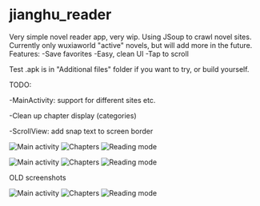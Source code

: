 # jianghu_reader
Very simple novel reader app, very wip. Using JSoup to crawl novel sites. Currently only wuxiaworld "active" novels, but will add more in the future. 
Features:
-Save favorites
-Easy, clean UI
-Tap to scroll 

Test .apk is in "Additional files" folder if you want to try, or build yourself. 

TODO:

-MainActivity: support for different sites etc.

-Clean up chapter display (categories)

-ScrollView: add snap text to screen border 

![Main activity](https://github.com/oyvindsam/jianghu_reader/blob/aSyncTaskLoader/Additional%20files/Screenshot_20170708-233005.png) ![Chapters](https://github.com/oyvindsam/jianghu_reader/blob/aSyncTaskLoader/Additional%20files/Screenshot_20170708-215422.png)
![Reading mode](https://github.com/oyvindsam/jianghu_reader/blob/aSyncTaskLoader/Additional%20files/Screenshot_20170708-233044.png)


![Main activity](https://github.com/oyvindsam/jianghu_reader/blob/aSyncTaskLoader/Additional%20files/Screenshot_20170708-215454.png) ![Chapters](https://github.com/oyvindsam/jianghu_reader/blob/aSyncTaskLoader/Additional%20files/Screenshot_20170708-233444.png)
![Reading mode](https://github.com/oyvindsam/jianghu_reader/blob/aSyncTaskLoader/Additional%20files/Screenshot_20170708-233551.png)



OLD screenshots


![Main activity](https://github.com/oyvindsam/jianghu_reader/blob/master/Additional%20files/Screenshot_20170316-152700.png) ![Chapters](https://github.com/oyvindsam/jianghu_reader/blob/master/Additional%20files/Screenshot_20170316-152707.png)
![Reading mode](https://github.com/oyvindsam/jianghu_reader/blob/master/Additional%20files/Screenshot_20170316-152712.png)
